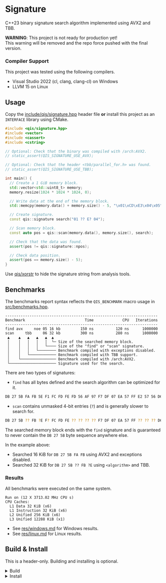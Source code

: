 # Signature
C++23 binary signature search algorithm implemented using AVX2 and TBB.

**WARNING**: This project is not ready for production yet!<br/>
This warning will be removed and the repo force pushed with the final version.

### Compiler Support
This project was tested using the following compilers.

* Visual Studio 2022 (cl, clang, clang-cl) on Windows
* LLVM 15 on Linux

## Usage
Copy the [include/qis/signature.hpp](include/qis/signature.hpp) header file
**or** install this project as an `INTERFACE` library using CMake.

```cpp
#include <qis/signature.hpp>
#include <vector>
#include <cassert>
#include <cstring>

// Optional: Check that the binary was compiled with /arch:AVX2.
// static_assert(QIS_SIGNATURE_USE_AVX);

// Optional: Check that the header <tbb/parallel_for.h> was found.
// static_assert(QIS_SIGNATURE_USE_TBB);

int main() {
  // Create a 1 GiB memory block.
  std::vector<std::uint8_t> memory;
  memory.resize(1024 * 1024 * 1024, 0);

  // Write data at the end of the memory block.
  std::memcpy(memory.data() + memory.size() - 5, "\x01\xCD\xE3\x04\x05", 5);

  // Create signature.
  const qis::signature search("01 ?? E? 04");

  // Scan memory block.
  const auto pos = qis::scan(memory.data(), memory.size(), search);

  // Check that the data was found.
  assert(pos != qis::signature::npos);

  // Check data position.
  assert(pos == memory.size() - 5);
}
```

Use [qis/xorstr](https://github.com/qis/xorstr) to hide the signature
string from analysis tools.

## Benchmarks
The benchmarks report syntax reflects the `QIS_BENCHMARK` macro usage in
[src/benchmarks.hpp](src/benchmarks.hpp).

```
---------------------------------------------------------------------
Benchmark                           Time             CPU   Iterations
---------------------------------------------------------------------
find avx     noe 05 16 kb         150 ns          120 ns      1000000
scan     tbb     06 32 kb         300 ns          280 ns      1000000
 ▲    ▲   ▲   ▲   ▲  ▲
 │    │   │   │   │  └─ Size of the searched memory block.
 │    │   │   │   └──── Size of the "find" or "scan" signature.
 │    │   │   └──────── Benchmark compiled with exceptions disabled.
 │    │   └──────────── Benchmark compiled with TBB support.
 │    └──────────────── Benchmark compiled with /arch:AVX2.
 └───────────────────── Signature used for the search.
```

There are two types of signatures:

* `find` has all bytes defined and the search algorithm can be optimized for it.

```sh
DB 27 5B FA FB 5E F1 FC FD FE FD 56 AF 97 F7 DF 07 EA 57 FF E2 57 56 D6 00 89
```

* `scan` contains unmasked 4-bit entries (`?`) and is generally slower to search for.

```sh
DB 27 5B ?? FB ?E F? FC FD FE ?? ?? ?? ?? F7 DF 07 EA 57 FF ?? ?? ?? D6 00 ??
```

The searched memory block ends with the `find` signature and is guaranteed to
never contain the `DB 27 5B` byte sequence anywhere else.

In the example above:
* Searched 16 KiB for `DB 27 5B FA FB` using AVX2 and exceptions disabled.
* Searched 32 KiB for `DB 27 5B ?? FB ?E` using `<algorithm>` and TBB.

### Results
All benchmarks were executed on the same system.

```
Run on (12 X 3713.02 MHz CPU s)
CPU Caches:
  L1 Data 32 KiB (x6)
  L1 Instruction 32 KiB (x6)
  L2 Unified 256 KiB (x6)
  L3 Unified 12288 KiB (x1)
```

* See [res/windows.md](res/windows.md) for Windows results.
* See [res/linux.md](res/linux.md) for Linux results.

## Build & Install
This is a header-only. Building and installing is optional.

<details>
<summary>Build</summary>

1. Install [Python 3][py3].
2. Install [Conan][conan].

```sh
pip install "conan<2.0.0"
```

3. Install [CMake][cmake] and [LLVM][llvm] on **Linux**.

```sh
# CMake
sudo rm -rf /opt/cmake; sudo mkdir -p /opt/cmake
wget https://github.com/Kitware/CMake/releases/download/v3.25.3/cmake-3.25.3-linux-x86_64.tar.gz
sudo tar xf cmake-3.25.3-linux-x86_64.tar.gz -C /opt/cmake --strip-components=1

sudo tee /etc/profile.d/cmake.sh >/dev/null <<'EOF'
export PATH="/opt/cmake/bin:${PATH}"
EOF

sudo chmod 0755 /etc/profile.d/cmake.sh
. /etc/profile.d/cmake.sh

# LLVM
sudo rm -rf /opt/llvm; sudo mkdir -p /opt/llvm
wget https://github.com/llvm/llvm-project/releases/download/llvmorg-15.0.6/clang+llvm-15.0.6-x86_64-linux-gnu-ubuntu-18.04.tar.xz
sudo tar xf clang+llvm-15.0.6-x86_64-linux-gnu-ubuntu-18.04.tar.xz -C /opt/llvm --strip-components=1

sudo tee /etc/profile.d/llvm.sh >/dev/null <<'EOF'
export PATH="/opt/llvm/bin:${PATH}"
EOF

sudo chmod 0755 /etc/profile.d/llvm.sh
. /etc/profile.d/llvm.sh

sudo tee /etc/ld.so.conf.d/llvm.conf >/dev/null <<'EOF'
/opt/llvm/lib/x86_64-unknown-linux-gnu
/opt/llvm/lib
EOF

sudo ldconfig
```

4. Install [Visual Studio][vs] with C++ and CMake support on **Windows**.

5. Clone project. Use `x64 Native Tools Command Prompt for VS 2022` on Windows.

```sh
git clone https://github.com/qis/signature signature
cd signature
```

6. Install dependencies.

```sh
# Windows
conan install . -if third_party/msvc -pr conan.msvc

# Linux
conan install . -if third_party/llvm -pr conan.llvm
```

7. Configure project.

```sh
cmake --list-presets

# Windows
cmake --preset debug
cmake --preset release

# Windows & Linux
cmake --preset debug-clang
cmake --preset release-clang

# Windows
cmake --preset debug-clang-cl
cmake --preset release-clang-cl
```

8. Build configurations.

```sh
# Windows
cmake --build build/debug --target tests
cmake --build build/release

# Windows & Linux
cmake --build build/debug-clang --target tests
cmake --build build/release-clang

# Windows
cmake --build build/debug-clang-cl --target tests
cmake --build build/release-clang-cl
```

9. Run tests and benchmarks.

```sh
# Windows
build\debug\tests.exe
build\release\tests.exe
build\release\benchmarks.exe --benchmark_min_time=3

build\debug-clang\tests.exe
build\release-clang\tests.exe
build\release-clang\benchmarks.exe --benchmark_min_time=3

build\debug-clang-cl\tests.exe
build\release-clang-cl\tests.exe
build\release-clang-cl\benchmarks.exe --benchmark_min_time=3

# Linux
build/debug-clang/tests
build/release-clang/tests
build/release-clang/benchmarks --benchmark_min_time=3
```

</details>

<details>
<summary>Install</summary>

Install header file and CMake config.

```cmd
cmake -G Ninja -B build/install -DCMAKE_BUILD_TYPE=Release -DCMAKE_INSTALL_PREFIX="install"
cmake --build build/install --target install
```

</details>

[py3]: https://www.python.org/downloads/windows/
[conan]: https://conan.io/center/
[cmake]: https://cmake.org/download/
[llvm]: https://llvm.org/
[vs]: https://visualstudio.microsoft.com/vs/

